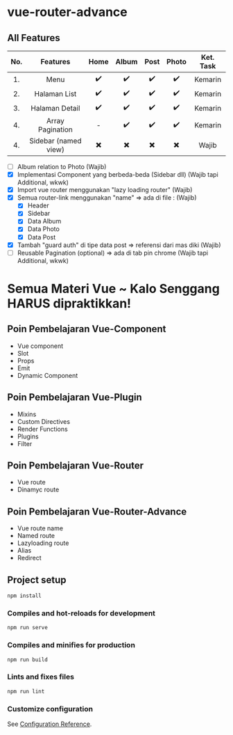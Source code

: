 # vue-router-advance

## All Features

| No. |       Features       |           Home           |          Album           |           Post           |          Photo           | Ket. Task |
| :-: | :------------------: | :----------------------: | :----------------------: | :----------------------: | :----------------------: | :-------: |
| 1.  |         Menu         |    :heavy_check_mark:    |    :heavy_check_mark:    |    :heavy_check_mark:    |    :heavy_check_mark:    | Kemarin   |
| 2.  |     Halaman List     |    :heavy_check_mark:    |    :heavy_check_mark:    |    :heavy_check_mark:    |    :heavy_check_mark:    | Kemarin   |
| 3.  |    Halaman Detail    |    :heavy_check_mark:    |    :heavy_check_mark:    |    :heavy_check_mark:    |    :heavy_check_mark:    | Kemarin   |
| 4.  |   Array Pagination   |            -             |    :heavy_check_mark:    |    :heavy_check_mark:    |    :heavy_check_mark:    | Kemarin   |
| 4.  | Sidebar (named view) | :heavy_multiplication_x: | :heavy_multiplication_x: | :heavy_multiplication_x: | :heavy_multiplication_x: | Wajib     |

- [ ] Album relation to Photo (Wajib)
- [x] Implementasi Component yang berbeda-beda (Sidebar dll) (Wajib tapi Additional, wkwk)
- [x] Import vue router menggunakan "lazy loading router" (Wajib)
- [x] Semua router-link menggunakan "name" => ada di file : (Wajib)
  - [x] Header
  - [x] Sidebar
  - [x] Data Album
  - [x] Data Photo
  - [x] Data Post
- [x] Tambah "guard auth" di tipe data post => referensi dari mas diki (Wajib)
- [ ] Reusable Pagination (optional) => ada di tab pin chrome (Wajib tapi Additional, wkwk)

# Semua Materi Vue ~ Kalo Senggang **HARUS** dipraktikkan!

## Poin Pembelajaran Vue-Component

- Vue component
- Slot
- Props
- Emit
- Dynamic Component

## Poin Pembelajaran Vue-Plugin

- Mixins
- Custom Directives
- Render Functions
- Plugins
- Filter

## Poin Pembelajaran Vue-Router

- Vue route
- Dinamyc route

## Poin Pembelajaran Vue-Router-Advance

- Vue route name
- Named route
- Lazyloading route
- Alias
- Redirect

## Project setup

```
npm install
```

### Compiles and hot-reloads for development

```
npm run serve
```

### Compiles and minifies for production

```
npm run build
```

### Lints and fixes files

```
npm run lint
```

### Customize configuration

See [Configuration Reference](https://cli.vuejs.org/config/).
